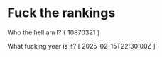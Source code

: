 # Fuck the rankings

Who the hell am I?
{ 10870321 }

What fucking year is it?
[ 2025-02-15T22:30:00Z ]
